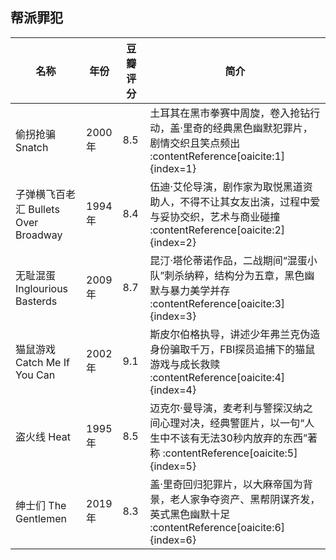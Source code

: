## 帮派罪犯
| 名称             | 年份     | 豆瓣评分 | 简介 |
|------------------|----------|----------|------|
| 偷拐抢骗 Snatch  | 2000年   | 8.5      | 土耳其在黑市拳赛中周旋，卷入抢钻行动，盖·里奇的经典黑色幽默犯罪片，剧情交织且笑点频出 :contentReference[oaicite:1]{index=1} |
| 子弹横飞百老汇 Bullets Over Broadway | 1994年 | 8.4 | 伍迪·艾伦导演，剧作家为取悦黑道资助人，不得不让其女友出演，过程中爱与妥协交织，艺术与商业碰撞 :contentReference[oaicite:2]{index=2} |
| 无耻混蛋 Inglourious Basterds | 2009年 | 8.7      | 昆汀·塔伦蒂诺作品，二战期间“混蛋小队”刺杀纳粹，结构分为五章，黑色幽默与暴力美学并存 :contentReference[oaicite:3]{index=3} |
| 猫鼠游戏 Catch Me If You Can | 2002年 | 9.1      | 斯皮尔伯格执导，讲述少年弗兰克伪造身份骗取千万，FBI探员追捕下的猫鼠游戏与成长救赎 :contentReference[oaicite:4]{index=4} |
| 盗火线 Heat      | 1995年   | 8.5      | 迈克尔·曼导演，麦考利与警探汉纳之间心理对决，经典警匪片，以一句“人生中不该有无法30秒内放弃的东西”著称 :contentReference[oaicite:5]{index=5} |
| 绅士们 The Gentlemen | 2019年 | 8.3      | 盖·里奇回归犯罪片，以大麻帝国为背景，老人家争夺资产、黑帮阴谋齐发，英式黑色幽默十足 :contentReference[oaicite:6]{index=6} |
 
